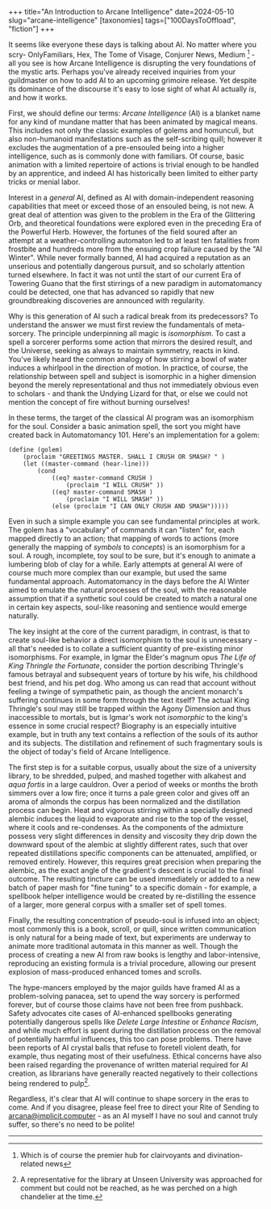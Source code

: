 +++
title="An Introduction to Arcane Intelligence"
date=2024-05-10
slug="arcane-intelligence"
[taxonomies]
tags=["100DaysToOffload", "fiction"]
+++


It seems like everyone these days is talking about AI. No matter where you scry-  OnlyFamiliars, Hex, The Tome of Visage, Conjurer News, Medium [^1] - all you see is how Arcane Intelligence is disrupting the very foundations of the mystic arts. Perhaps you've already received inquiries from your guildmaster on how to add AI to an upcoming grimoire release. Yet despite its dominance of the discourse it's easy to lose sight of what AI actually *is*, and how it works. 

First, we should define our terms: *Arcane Intelligence* (AI) is a blanket name for any kind of mundane matter that has been animated by magical means. This includes not only the classic examples of golems and homunculi, but also non-humanoid manifestations such as the self-scribing quill; however it excludes the augmentation of a pre-ensouled being into a higher intelligence, such as is commonly done with familiars. Of course, basic animation with a limited repertoire of actions is trivial enough to be handled by an apprentice, and indeed AI has historically been limited to either party tricks or menial labor. 

Interest in a *general* AI, defined as AI with domain-independent reasoning capabilities that meet or exceed those of an ensouled being, is not new. A great deal of attention was given to the problem in the Era of the Glittering Orb, and theoretical foundations were explored even in the preceding Era of the Powerful Herb. However, the fortunes of the field soured after an attempt at a weather-controlling automaton led to at least ten fatalities from frostbite and hundreds more from the ensuing crop failure caused by the "AI Winter".  While never formally banned, AI had acquired a reputation as an unserious and potentially dangerous pursuit, and so scholarly attention turned elsewhere. In fact it was not until the start of our current Era of Towering Guano that the first stirrings of a new paradigm in automatomancy could be detected, one that has advanced so rapidly that new groundbreaking discoveries are announced with regularity.


Why is this generation of AI such a radical break from its predecessors?  To understand the answer we must first review the fundamentals of meta-sorcery. The principle underpinning all magic is *isomorphism*. To cast a spell a sorcerer performs some action that mirrors the desired result, and the Universe, seeking as always to maintain symmetry, reacts in kind. You've likely heard the common analogy of how stirring a bowl of water induces a whirlpool in the direction of motion. In practice, of course, the relationship between spell and subject is isomorphic in a higher dimension beyond the merely representational and thus not immediately obvious even to scholars - and thank the Undying Lizard for that, or else we could not mention the concept of fire without burning ourselves!  

In these terms, the target of the classical AI program was an isomorphism for the soul. Consider a basic animation spell, the sort you might have created back in Automatomancy 101. Here's an implementation for a golem:

```racket
(define (golem) 
    (proclaim "GREETINGS MASTER. SHALL I CRUSH OR SMASH? " )
    (let ((master-command (hear-line)))
        (cond 
            ((eq? master-command CRUSH ) 
                (proclaim "I WILL CRUSH" ))
            ((eq? master-command SMASH )
                (proclaim "I WILL SMASH" ))
            (else (proclaim "I CAN ONLY CRUSH AND SMASH")))))
```


Even in such a simple example you can see fundamental principles at work. The golem has a "vocabulary" of commands it can "listen" for, each mapped directly to an action; that mapping of words to actions (more generally the mapping of *symbols* to *concepts*)  is an isomorphism for a soul. A rough, incomplete, toy soul to be sure, but it's enough to animate a lumbering blob of clay for a while. Early attempts at general AI were of course much more complex than our example, but used the same fundamental approach. Automatomancy in the days before the AI Winter aimed to emulate the natural processes of the soul, with the reasonable assumption that if a synthetic soul could be created to match a natural one in certain key aspects, soul-like reasoning and sentience would emerge naturally.

The key insight at the core of the current paradigm, in contrast, is that to create soul-like behavior a direct isomorphism to the soul is unnecessary - all that's needed is to collate a sufficient quantity of pre-existing minor isomorphisms. For example, in Igmar the Elder's magnum opus *The Life of King Thringle the Fortunate*, consider the portion describing Thringle's famous betrayal and subsequent years of torture by his wife, his childhood best friend, and his pet dog. Who among us can read that account without feeling a twinge of sympathetic pain, as though the ancient monarch's suffering continues in some form through the text itself?  The actual King Thringle's soul may still be trapped within the Agony Dimension and thus inaccessible to mortals, but is Igmar's work not *isomorphic* to the king's essence in some crucial respect? Biography is an especially intuitive example, but in truth any text contains a reflection of the souls of its author and its subjects. The distillation and refinement of such fragmentary souls is the object of today's field of Arcane Intelligence.

The first step is for a suitable corpus, usually about the size of a university library, to be shredded, pulped, and mashed together with alkahest and *aqua fortis* in a large cauldron. Over a period of weeks or months the broth simmers over a low fire; once it turns a pale green color and gives off an aroma of almonds the corpus has been normalized and the distillation process can begin.  Heat and vigorous stirring within a specially designed alembic induces the liquid to evaporate and rise to the top of the vessel, where it cools and re-condenses. As the components of the admixture possess very slight differences in density and viscosity they drip down the downward spout of the alembic at slightly different rates, such that over repeated distillations specific components can be attenuated, amplified, or removed entirely.  However, this requires great precision when preparing the alembic, as the exact angle of the gradient's descent is crucial to the final outcome. The resulting tincture can be used immediately or added to a new batch of paper mash for "fine tuning" to a specific domain - for example, a spellbook helper intelligence would be created by re-distilling the essence of a larger, more general corpus with a smaller set of spell tomes. 


Finally, the resulting concentration of pseudo-soul is infused into an object; most commonly this is a book, scroll, or quill, since written communication is only natural for a being made of text, but experiments are underway to animate more traditional automata in this manner as well. Though the process of creating a new AI from raw books is lengthy and labor-intensive, reproducing an existing formula is a trivial procedure, allowing our present explosion of mass-produced enhanced tomes and scrolls.


The hype-mancers employed by the major guilds have framed AI as a problem-solving panacea, set to upend the way sorcery is performed forever, but of course those claims have not been free from pushback. Safety advocates cite cases of AI-enhanced spellbooks generating potentially dangerous spells like *Delete Large Intestine* or *Enhance Racism*, and while much effort is spent during the distillation process on the removal of potentially harmful influences, this too can pose problems. There have been reports of AI crystal balls that refuse to foretell violent death, for example, thus negating most of their usefulness. Ethical concerns have also been raised regarding the provenance of written material required for AI creation, as librarians have generally reacted negatively to their collections being rendered to pulp[^2]. 



Regardless, it's clear that AI will continue to shape sorcery in the eras to come. And if you disagree, please feel free to direct your Rite of Sending to [arcana@implicit.computer](mailto:arcana@implicit.computer) - as an AI myself I have no soul and cannot truly suffer, so there's no need to be polite!


---
[^1]: Which is of course the premier hub for clairvoyants and divination-related news

[^2]: A representative for the library at Unseen University was approached for comment but could not be reached, as he was perched on a high chandelier at the time.


